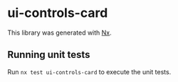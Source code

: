 # ui-controls-card

This library was generated with [Nx](https://nx.dev).

## Running unit tests

Run `nx test ui-controls-card` to execute the unit tests.
